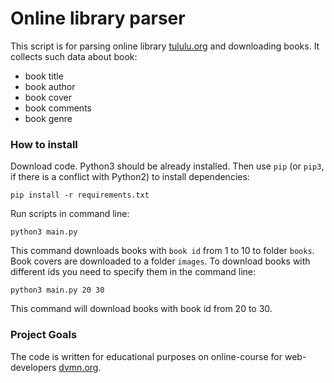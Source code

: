 # Online library parser

This script is for parsing online library [tululu.org](https://tululu.org) and downloading books.
It collects such data about book:
 - book title
 - book author
 - book cover
 - book comments
 - book genre

### How to install

Download code.
Python3 should be already installed. 
Then use `pip` (or `pip3`, if there is a conflict with Python2) to install dependencies:
```
pip install -r requirements.txt
```

Run scripts in command line:
```
python3 main.py
```
This command downloads books with `book id` from 1 to 10 to folder `books`. Book covers are downloaded to a folder
`images`.
To download books with different ids you need to specify them in the command line:
```
python3 main.py 20 30
```
This command will download books with book id from 20 to 30.

### Project Goals

The code is written for educational purposes on online-course for web-developers [dvmn.org](https://dvmn.org/).
